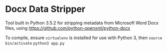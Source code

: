 # Docx Data Stripper

Tool built in Python 3.5.2 for stripping metadata from Microsoft Word Docx files, using https://github.com/python-openxml/python-docx

To compile, ensure `virtualenv` is installed for use with Python 3, then 
`source bin/activate`
`python3 app.py`
